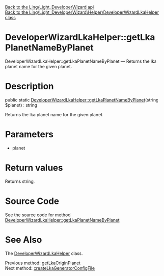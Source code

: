 [Back to the Ling/Light_DeveloperWizard api](https://github.com/lingtalfi/Light_DeveloperWizard/blob/master/doc/api/Ling/Light_DeveloperWizard.md)<br>
[Back to the Ling\Light_DeveloperWizard\Helper\DeveloperWizardLkaHelper class](https://github.com/lingtalfi/Light_DeveloperWizard/blob/master/doc/api/Ling/Light_DeveloperWizard/Helper/DeveloperWizardLkaHelper.md)


DeveloperWizardLkaHelper::getLkaPlanetNameByPlanet
================



DeveloperWizardLkaHelper::getLkaPlanetNameByPlanet — Returns the lka planet name for the given planet.




Description
================


public static [DeveloperWizardLkaHelper::getLkaPlanetNameByPlanet](https://github.com/lingtalfi/Light_DeveloperWizard/blob/master/doc/api/Ling/Light_DeveloperWizard/Helper/DeveloperWizardLkaHelper/getLkaPlanetNameByPlanet.md)(string $planet) : string




Returns the lka planet name for the given planet.




Parameters
================


- planet

    


Return values
================

Returns string.








Source Code
===========
See the source code for method [DeveloperWizardLkaHelper::getLkaPlanetNameByPlanet](https://github.com/lingtalfi/Light_DeveloperWizard/blob/master/Helper/DeveloperWizardLkaHelper.php#L37-L41)


See Also
================

The [DeveloperWizardLkaHelper](https://github.com/lingtalfi/Light_DeveloperWizard/blob/master/doc/api/Ling/Light_DeveloperWizard/Helper/DeveloperWizardLkaHelper.md) class.

Previous method: [getLkaOriginPlanet](https://github.com/lingtalfi/Light_DeveloperWizard/blob/master/doc/api/Ling/Light_DeveloperWizard/Helper/DeveloperWizardLkaHelper/getLkaOriginPlanet.md)<br>Next method: [createLkaGeneratorConfigFile](https://github.com/lingtalfi/Light_DeveloperWizard/blob/master/doc/api/Ling/Light_DeveloperWizard/Helper/DeveloperWizardLkaHelper/createLkaGeneratorConfigFile.md)<br>

